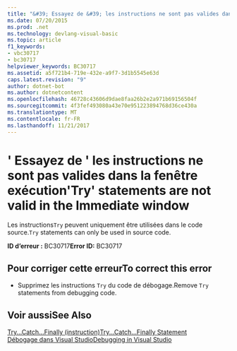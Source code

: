 ```yaml
---
title: "&#39; Essayez de &#39; les instructions ne sont pas valides dans la fenêtre exécution"
ms.date: 07/20/2015
ms.prod: .net
ms.technology: devlang-visual-basic
ms.topic: article
f1_keywords:
- vbc30717
- bc30717
helpviewer_keywords: BC30717
ms.assetid: a5f721b4-719e-432e-a9f7-3d1b5545e63d
caps.latest.revision: "9"
author: dotnet-bot
ms.author: dotnetcontent
ms.openlocfilehash: 46728c43606d9dae8faa26b2e2a971b69156504f
ms.sourcegitcommit: 4f3fef493080a43e70e951223894768d36ce430a
ms.translationtype: MT
ms.contentlocale: fr-FR
ms.lasthandoff: 11/21/2017
---
```

# <a name="39try39-statements-are-not-valid-in-the-immediate-window"></a><span data-ttu-id="8d2c3-102">&#39; Essayez de &#39; les instructions ne sont pas valides dans la fenêtre exécution</span><span class="sxs-lookup"><span data-stu-id="8d2c3-102">&#39;Try&#39; statements are not valid in the Immediate window</span></span>
<span data-ttu-id="8d2c3-103">Les instructions`Try` peuvent uniquement être utilisées dans le code source.</span><span class="sxs-lookup"><span data-stu-id="8d2c3-103">`Try` statements can only be used in source code.</span></span>  
  
 <span data-ttu-id="8d2c3-104">**ID d’erreur :** BC30717</span><span class="sxs-lookup"><span data-stu-id="8d2c3-104">**Error ID:** BC30717</span></span>  
  
## <a name="to-correct-this-error"></a><span data-ttu-id="8d2c3-105">Pour corriger cette erreur</span><span class="sxs-lookup"><span data-stu-id="8d2c3-105">To correct this error</span></span>  
  
-   <span data-ttu-id="8d2c3-106">Supprimez les instructions `Try` du code de débogage.</span><span class="sxs-lookup"><span data-stu-id="8d2c3-106">Remove `Try` statements from debugging code.</span></span>  
  
## <a name="see-also"></a><span data-ttu-id="8d2c3-107">Voir aussi</span><span class="sxs-lookup"><span data-stu-id="8d2c3-107">See Also</span></span>  
 [<span data-ttu-id="8d2c3-108">Try...Catch...Finally (instruction)</span><span class="sxs-lookup"><span data-stu-id="8d2c3-108">Try...Catch...Finally Statement</span></span>](../../visual-basic/language-reference/statements/try-catch-finally-statement.md)  
 [<span data-ttu-id="8d2c3-109">Débogage dans Visual Studio</span><span class="sxs-lookup"><span data-stu-id="8d2c3-109">Debugging in Visual Studio</span></span>](/visualstudio/debugger/debugging-in-visual-studio)
